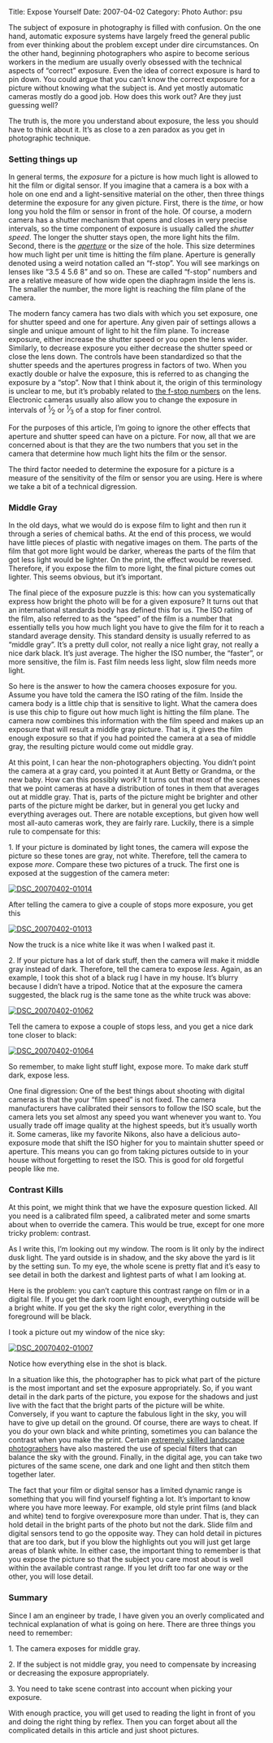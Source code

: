 Title: Expose Yourself
Date: 2007-04-02
Category: Photo
Author: psu

<p>The subject of exposure in photography is filled with confusion. On the one
hand, automatic exposure systems have largely freed the general public from
ever thinking about the problem except under dire circumstances. On the other
hand, beginning photographers who aspire to become serious workers in the
medium are usually overly obsessed with the technical aspects of &ldquo;correct&rdquo;
exposure. Even the idea of correct exposure is hard to pin down. You could
argue that you can&rsquo;t know the correct exposure for a picture without knowing
what the subject is. And yet mostly automatic cameras mostly do a good job.
How does this work out? Are they just guessing well?</p>

<p>The truth is, the more you understand about exposure, the less you should have
to think about it. It&rsquo;s as close to a zen paradox as you get in photographic
technique.</p>

<h3 id="setting-things-up:1a1129059490b3ca9a1a8c4b4486ab72">Setting things up</h3>

<p>In general terms, the <em>exposure</em> for a picture is how much light is allowed to
hit the film or digital sensor. If you imagine that a camera is a box with a
hole on one end and a light-sensitive material on the other, then three things
determine the exposure for any given picture. First, there is the <em>time</em>, or
how long you hold the film or sensor in front of the hole. Of course, a modern
camera has a shutter mechanism that opens and closes in very precise
intervals, so the time component of exposure is usually called the <em>shutter
speed</em>. The longer the shutter stays open, the more light hits the film.
Second, there is the <a href="http://en.wikipedia.org/wiki/Aperture"><em>aperture</em></a> or
the size of the hole. This size determines how much light per unit time is
hitting the film plane. Aperture is generally denoted using a weird notation
called an &ldquo;f-stop&rdquo;. You will see markings on lenses like &ldquo;3.5 4 5.6 8&rdquo; and so
on. These are called &ldquo;f-stop&rdquo; numbers and are a relative measure of how wide
open the diaphragm inside the lens is. The smaller the number, the more light
is reaching the film plane of the camera.</p>

<p>The modern fancy camera has two dials with which you set exposure, one for
shutter speed and one for aperture. Any given pair of settings allows a single
and unique amount of light to hit the film plane. To increase exposure, either
increase the shutter speed or you open the lens wider. Similarly, to decrease
exposure you either decrease the shutter speed or close the lens down. The
controls have been standardized so that the shutter speeds and the apertures
progress in factors of two. When you exactly double or halve the exposure,
this is referred to as changing the exposure by a &ldquo;stop&rdquo;. Now that I think
about it, the origin of this terminology is unclear to me, but it&rsquo;s probably
related to <a href="http://en.wikipedia.org/wiki/F-number">the f-stop numbers</a> on the
lens. Electronic cameras usually also allow you to change the exposure in
intervals of <sup>1</sup>&frasl;<sub>2</sub> or <sup>1</sup>&frasl;<sub>3</sub> of a stop for finer control.</p>

<p>For the purposes of this article, I&rsquo;m going to ignore the other effects that
aperture and shutter speed can have on a picture. For now, all that we are
concerned about is that they are the two numbers that you set in the camera
that determine how much light hits the film or the sensor.</p>

<p>The third factor needed to determine the exposure for a picture is a measure
of the sensitivity of the film or sensor you are using. Here is where we take
a bit of a technical digression.</p>

<h3 id="middle-gray:1a1129059490b3ca9a1a8c4b4486ab72">Middle Gray</h3>

<p>In the old days, what we would do is expose film to light and then run it
through a series of chemical baths. At the end of this process, we would have
little pieces of plastic with negative images on them. The parts of the film
that got more light would be darker, whereas the parts of the film that got
less light would be lighter. On the print, the effect would be reversed.
Therefore, if you expose the film to more light, the final picture comes out
lighter. This seems obvious, but it&rsquo;s important.</p>

<p>The final piece of the exposure puzzle is this: how can you systematically
express how bright the photo will be for a given exposure? It turns out that
an international standards body has defined this for us. The ISO rating of the
film, also referred to as the &ldquo;speed&rdquo; of the film is a number that essentially
tells you how much light you have to give the film for it to reach a standard
average density. This standard density is usually referred to as &ldquo;middle
gray&rdquo;. It&rsquo;s a pretty dull color, not really a nice light gray, not really a
nice dark black. It&rsquo;s just average. The higher the ISO number, the &ldquo;faster&rdquo;,
or more sensitive, the film is. Fast film needs less light, slow film needs
more light.</p>

<p>So here is the answer to how the camera chooses exposure for you. Assume you
have told the camera the ISO rating of the film. Inside the camera body is a
little chip that is sensitive to light. What the camera does is use this chip
to figure out how much light is hitting the film plane. The camera now
combines this information with the film speed and makes up an exposure that
will result a middle gray picture. That is, it gives the film enough exposure
so that if you had pointed the camera at a sea of middle gray, the resulting
picture would come out middle gray.</p>

<p>At this point, I can hear the non-photographers objecting. You didn&rsquo;t point
the camera at a gray card, you pointed it at Aunt Betty or Grandma, or the new
baby. How can this possibly work? It turns out that most of the scenes that we
point cameras at have a distribution of tones in them that averages out at
middle gray. That is, parts of the picture might be brighter and other parts
of the picture might be darker, but in general you get lucky and everything
averages out. There are notable exceptions, but given how well most all-auto
cameras work, they are fairly rare. Luckily, there is a simple rule to
compensate for this:</p>

<p>1. If your picture is dominated by light tones, the camera will expose the
picture so these tones are gray, not white. Therefore, tell the camera to
expose <em>more</em>. Compare these two pictures of a truck. The first one is exposed
at the suggestion of the camera meter:</p>

<p><a href="http://www.flickr.com/photos/79904144@N00/4411340640/" title="DSC_20070402-01014 by psu13, on Flickr"><img src="http://farm5.static.flickr.com/4035/4411340640_6afc7f15
ee_m.jpg" alt="DSC_20070402-01014" /></a></p>

<p>After telling the camera to give a couple of stops more exposure, you get this</p>

<p><a href="http://www.flickr.com/photos/79904144@N00/4410573503/" title="DSC_20070402-01013 by psu13, on Flickr"><img src="http://farm3.static.flickr.com/2729/4410573503_575c3c2d
62_m.jpg" alt="DSC_20070402-01013" /></a></p>

<p>Now the truck is a nice white like it was when I walked past it.</p>

<p>2. If your picture has a lot of dark stuff, then the camera will make it
middle gray instead of dark. Therefore, tell the camera to expose <em>less</em>.
Again, as an example, I took this shot of a black rug I have in my house. It&rsquo;s
blurry because I didn&rsquo;t have a tripod. Notice that at the exposure the camera
suggested, the black rug is the same tone as the white truck was above:</p>

<p><a href="http://www.flickr.com/photos/79904144@N00/4411340938/" title="DSC_20070402-01062 by psu13, on Flickr"><img src="http://farm5.static.flickr.com/4042/4411340938_88fe7fa4
d3_m.jpg" alt="DSC_20070402-01062" /></a></p>

<p>Tell the camera to expose a couple of stops less, and you get a nice dark tone
closer to black:</p>

<p><a href="http://www.flickr.com/photos/79904144@N00/4411341064/" title="DSC_20070402-01064 by psu13, on Flickr"><img src="http://farm5.static.flickr.com/4042/4411341064_c362f08f
0c_m.jpg" alt="DSC_20070402-01064" /></a></p>

<p>So remember, to make light stuff light, expose more. To make dark stuff dark,
expose less.</p>

<p>One final digression: One of the best things about shooting with digital
cameras is that the your &ldquo;film speed&rdquo; is not fixed. The camera manufacturers
have calibrated their sensors to follow the ISO scale, but the camera lets you
set almost any speed you want whenever you want to. You usually trade off
image quality at the highest speeds, but it&rsquo;s usually worth it. Some cameras,
like my favorite Nikons, also have a delicious auto-exposure mode that shift
the ISO higher for you to maintain shutter speed or aperture. This means you
can go from taking pictures outside to in your house without forgetting to
reset the ISO. This is good for old forgetful people like me.</p>

<h3 id="contrast-kills:1a1129059490b3ca9a1a8c4b4486ab72">Contrast Kills</h3>

<p>At this point, we might think that we have the exposure question licked. All
you need is a calibrated film speed, a calibrated meter and some smarts about
when to override the camera. This would be true, except for one more tricky
problem: contrast.</p>

<p>As I write this, I&rsquo;m looking out my window. The room is lit only by the
indirect dusk light. The yard outside is in shadow, and the sky above the yard
is lit by the setting sun. To my eye, the whole scene is pretty flat and it&rsquo;s
easy to see detail in both the darkest and lightest parts of what I am looking
at.</p>

<p>Here is the problem: you can&rsquo;t capture this contrast range on film or in a
digital file. If you get the dark room light enough, everything outside will
be a bright white. If you get the sky the right color, everything in the
foreground will be black.</p>

<p>I took a picture out my window of the nice sky:</p>

<p><a href="http://www.flickr.com/photos/79904144@N00/4410573407/" title="DSC_20070402-01007 by psu13, on Flickr"><img src="http://farm5.static.flickr.com/4036/4410573407_b6123162
4a_m.jpg" alt="DSC_20070402-01007" /></a></p>

<p>Notice how everything else in the shot is black.</p>

<p>In a situation like this, the photographer has to pick what part of the
picture is the most important and set the exposure appropriately. So, if you
want detail in the dark parts of the picture, you expose for the shadows and
just live with the fact that the bright parts of the picture will be white.
Conversely, if you want to capture the fabulous light in the sky, you will
have to give up detail on the ground. Of course, there are ways to cheat. If
you do your own black and white printing, sometimes you can balance the
contrast when you make the print. Certain <a href="http://mountainlight.com/filters.html">extremely skilled landscape
photographers</a> have also mastered the
use of special filters that can balance the sky with the ground. Finally, in
the digital age, you can take two pictures of the same scene, one dark and one
light and then stitch them together later.</p>

<p>The fact that your film or digital sensor has a limited dynamic range is
something that you will find yourself fighting a lot. It&rsquo;s important to know
where you have more leeway. For example, old style print films (and black and
white) tend to forgive overexposure more than under. That is, they can hold
detail in the bright parts of the photo but not the dark. Slide film and
digital sensors tend to go the opposite way. They can hold detail in pictures
that are too dark, but if you blow the highlights out you will just get large
areas of blank white. In either case, the important thing to remember is that
you expose the picture so that the subject you care most about is well within
the available contrast range. If you let drift too far one way or the other,
you will lose detail.</p>

<h3 id="summary:1a1129059490b3ca9a1a8c4b4486ab72">Summary</h3>

<p>Since I am an engineer by trade, I have given you an overly complicated and
technical explanation of what is going on here. There are three things you
need to remember:</p>

<p>1. The camera exposes for middle gray.</p>

<p>2. If the subject is not middle gray, you need to compensate by increasing or
decreasing the exposure appropriately.</p>

<p>3. You need to take scene contrast into account when picking your exposure.</p>

<p>With enough practice, you will get used to reading the light in front of you
and doing the right thing by reflex. Then you can forget about all the
complicated details in this article and just shoot pictures.</p>
